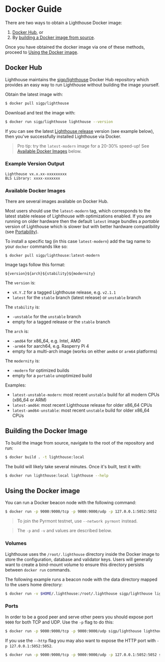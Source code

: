 # Docker Guide

There are two ways to obtain a Lighthouse Docker image:

1. [Docker Hub](#docker-hub), or
2. By [building a Docker image from source](#building-the-docker-image).

Once you have obtained the docker image via one of these methods, proceed to [Using the Docker
image](#using-the-docker-image).

## Docker Hub

Lighthouse maintains the [sigp/lighthouse][docker_hub] Docker Hub repository which provides an easy
way to run Lighthouse without building the image yourself.

Obtain the latest image with:

```bash
$ docker pull sigp/lighthouse
```

Download and test the image with:

```bash
$ docker run sigp/lighthouse lighthouse --version
```

If you can see the latest [Lighthouse release](https://github.com/sigp/lighthouse/releases) version
(see example below), then you've successfully installed Lighthouse via Docker.

> Pro tip: try the `latest-modern` image for a 20-30% speed-up! See [Available Docker
> Images](#available-docker-images) below.

### Example Version Output

```
Lighthouse vx.x.xx-xxxxxxxxx
BLS Library: xxxx-xxxxxxx
```

### Available Docker Images

There are several images available on Docker Hub.

Most users should use the `latest-modern` tag, which corresponds to the latest stable release of
Lighthouse with optimizations enabled. If you are running on older hardware then the default
`latest` image bundles a _portable_ version of Lighthouse which is slower but with better hardware
compatibility (see [Portability](./installation-binaries.md#portability)).

To install a specific tag (in this case `latest-modern`) add the tag name to your `docker` commands
like so:

```
$ docker pull sigp/lighthouse:latest-modern
```

Image tags follow this format:

```
${version}${arch}${stability}${modernity}
```

The `version` is:

* `vX.Y.Z` for a tagged Lighthouse release, e.g. `v2.1.1`
* `latest` for the `stable` branch (latest release) or `unstable` branch

The `stability` is:

* `-unstable` for the `unstable` branch
* empty for a tagged release or the `stable` branch

The `arch` is:

* `-amd64` for x86_64, e.g. Intel, AMD
* `-arm64` for aarch64, e.g. Rasperry Pi 4
* empty for a multi-arch image (works on either `amd64` or `arm64` platforms)

The `modernity` is:

* `-modern` for optimized builds
* empty for a `portable` unoptimized build

Examples:

* `latest-unstable-modern`: most recent `unstable` build for all modern CPUs (x86_64 or ARM)
* `latest-amd64`: most recent Lighthouse release for older x86_64 CPUs
* `latest-amd64-unstable`: most recent `unstable` build for older x86_64 CPUs

## Building the Docker Image

To build the image from source, navigate to
the root of the repository and run:

```bash
$ docker build . -t lighthouse:local
```

The build will likely take several minutes. Once it's built, test it with:

```bash
$ docker run lighthouse:local lighthouse --help
```

## Using the Docker image

You can run a Docker beacon node with the following command:

```bash
$ docker run -p 9000:9000/tcp -p 9000:9000/udp -p 127.0.0.1:5052:5052 -v $HOME/.lighthouse:/root/.lighthouse sigp/lighthouse lighthouse --network mainnet beacon --http --http-address 0.0.0.0
```

> To join the Pyrmont testnet, use `--network pyrmont` instead.

> The `-p` and `-v` and values are described below.

### Volumes

Lighthouse uses the `/root/.lighthouse` directory inside the Docker image to
store the configuration, database and validator keys. Users will generally want
to create a bind-mount volume to ensure this directory persists between `docker
run` commands.

The following example runs a beacon node with the data directory
mapped to the users home directory:

```bash
$ docker run -v $HOME/.lighthouse:/root/.lighthouse sigp/lighthouse lighthouse beacon
```

### Ports

In order to be a good peer and serve other peers you should expose port `9000` for both TCP and UDP.
Use the `-p` flag to do this:

```bash
$ docker run -p 9000:9000/tcp -p 9000:9000/udp sigp/lighthouse lighthouse beacon
```

If you use the `--http` flag you may also want to expose the HTTP port with `-p
127.0.0.1:5052:5052`.

```bash
$ docker run -p 9000:9000/tcp -p 9000:9000/udp -p 127.0.0.1:5052:5052 sigp/lighthouse lighthouse beacon --http --http-address 0.0.0.0
```

[docker_hub]: https://hub.docker.com/repository/docker/sigp/lighthouse/
